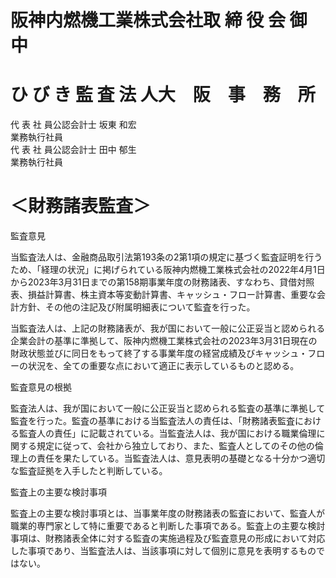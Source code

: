 # 阪神内燃機工業株式会社取 締 役 会 御 中

# ひ び き 監 査 法 人大　阪　事　務　所

代 表 社 員公認会計士 坂東 和宏  
業務執行社員  
代 表 社 員公認会計士 田中 郁生  
業務執行社員

# ＜財務諸表監査＞

監査意見

当監査法人は、金融商品取引法第193条の2第1項の規定に基づく監査証明を行うため、「経理の状況」に掲げられている阪神内燃機工業株式会社の2022年4月1日から2023年3月31日までの第158期事業年度の財務諸表、すなわち、貸借対照表、損益計算書、株主資本等変動計算書、キャッシュ・フロー計算書、重要な会計方針、その他の注記及び附属明細表について監査を行った。

当監査法人は、上記の財務諸表が、我が国において一般に公正妥当と認められる企業会計の基準に準拠して、阪神内燃機工業株式会社の2023年3月31日現在の財政状態並びに同日をもって終了する事業年度の経営成績及びキャッシュ・フローの状況を、全ての重要な点において適正に表示しているものと認める。

監査意見の根拠

監査法人は、我が国において一般に公正妥当と認められる監査の基準に準拠して監査を行った。監査の基準における当監査法人の責任は、「財務諸表監査における監査人の責任」に記載されている。当監査法人は、我が国における職業倫理に関する規定に従って、会社から独立しており、また、監査人としてのその他の倫理上の責任を果たしている。当監査法人は、意見表明の基礎となる十分かつ適切な監査証拠を入手したと判断している。

監査上の主要な検討事項

監査上の主要な検討事項とは、当事業年度の財務諸表の監査において、監査人が職業的専門家として特に重要であると判断した事項である。監査上の主要な検討事項は、財務諸表全体に対する監査の実施過程及び監査意見の形成において対応した事項であり、当監査法人は、当該事項に対して個別に意見を表明するものではない。